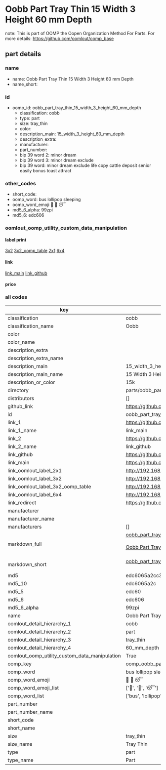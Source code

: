 # Oobb Part Tray Thin 15 Width 3 Height 60 mm Depth  

note: This is part of OOMP the Oopen Organization Method For Parts. For more details: https://github.com/oomlout/oomp_base

##  part details
  







### name
* name: Oobb Part Tray Thin 15 Width 3 Height 60 mm Depth
* name_short: 
### id
* oomp_id: oobb_part_tray_thin_15_width_3_height_60_mm_depth
  * classification: oobb
  * type: part
  * size: tray_thin
  * color: 
  * description_main: 15_width_3_height_60_mm_depth
  * description_extra: 
  * manufacturer: 
  * part_number: 
  * bip 39 word 2: minor dream
  * bip 39 word 3: minor dream exclude
  * bip 39 word: minor dream exclude life copy cattle deposit senior easily bonus toast attract

### other_codes
* short_code: 
* oomp_word: bus lollipop sleeping
* oomp_word_emoji :bus: :lollipop: :sleeping:
* md5_6_alpha: 99zpi
* md5_6: edc606






### oomlout_oomp_utility_custom_data_manipulation
#### label print
[3x2](http://192.168.1.245:1112/?label=oomp%2099zpi)
[3x2_oomp_table](http://192.168.1.108:1112/?label=oomp%2099zpi)
[2x1](http://192.168.1.242:1112/?label=oomp%2099zpi)
[6x4](http://192.168.1.55:1112/?label=oomp%2099zpi)    

#### link

[link_main](https://github.com/oomlout/oomlout_oomp_version_1_messy/tree/main/parts/oobb_part_tray_thin_15_width_3_height_60_mm_depth) [link_github](https://github.com/oomlout/oomlout_oomp_version_1_messy/tree/main/parts/oobb_part_tray_thin_15_width_3_height_60_mm_depth)                             

#### price







### all codes 
| key | value |  
| --- | --- |  
| classification | oobb |  
| classification_name | Oobb |  
| color |  |  
| color_name |  |  
| description_extra |  |  
| description_extra_name |  |  
| description_main | 15_width_3_height_60_mm_depth |  
| description_main_name | 15 Width 3 Height 60 mm Depth |  
| description_or_color | 15k |  
| directory | parts/oobb_part_tray_thin_15_width_3_height_60_mm_depth |  
| distributors | [] |  
| github_link | https://github.com/oomlout/oomlout_oomp_part_src/tree/main/parts/oobb_part_tray_thin_15_width_3_height_60_mm_depth |  
| id | oobb_part_tray_thin_15_width_3_height_60_mm_depth |  
| link_1 | https://github.com/oomlout/oomlout_oomp_version_1_messy/tree/main/parts/oobb_part_tray_thin_15_width_3_height_60_mm_depth |  
| link_1_name | link_main |  
| link_2 | https://github.com/oomlout/oomlout_oomp_version_1_messy/tree/main/parts/oobb_part_tray_thin_15_width_3_height_60_mm_depth |  
| link_2_name | link_github |  
| link_github | https://github.com/oomlout/oomlout_oomp_version_1_messy/tree/main/parts/oobb_part_tray_thin_15_width_3_height_60_mm_depth |  
| link_main | https://github.com/oomlout/oomlout_oomp_version_1_messy/tree/main/parts/oobb_part_tray_thin_15_width_3_height_60_mm_depth |  
| link_oomlout_label_2x1 | http://192.168.1.242:1112/?label=oomp%2099zpi |  
| link_oomlout_label_3x2 | http://192.168.1.245:1112/?label=oomp%2099zpi |  
| link_oomlout_label_3x2_oomp_table | http://192.168.1.108:1112/?label=oomp%2099zpi |  
| link_oomlout_label_6x4 | http://192.168.1.55:1112/?label=oomp%2099zpi |  
| link_redirect | https://github.com/oomlout/oomlout_oomp_version_1_messy/tree/main/parts/oobb_part_tray_thin_15_width_3_height_60_mm_depth |  
| manufacturer |  |  
| manufacturer_name |  |  
| manufacturers | [] |  
| markdown_full | [oobb_part_tray_thin_15_width_3_height_60_mm_depth](none)<br>[](none)<br>[Oobb Part Tray Thin 15 Width 3 Height 60 Mm Depth](none)<br><br> |  
| markdown_short | [oobb_part_tray_thin_15_width_3_height_60_mm_depth](none)<br><br> |  
| md5 | edc6065a2cc3a760911808149dd0a469 |  
| md5_10 | edc6065a2c |  
| md5_5 | edc60 |  
| md5_6 | edc606 |  
| md5_6_alpha | 99zpi |  
| name | Oobb Part Tray Thin 15 Width 3 Height 60 mm Depth |  
| oomlout_detail_hierarchy_1 | oobb |  
| oomlout_detail_hierarchy_2 | part |  
| oomlout_detail_hierarchy_3 | tray_thin |  
| oomlout_detail_hierarchy_4 | 60_mm_depth |  
| oomlout_oomp_utility_custom_data_manipulation | True |  
| oomp_key | oomp_oobb_part_tray_thin_15_width_3_height_60_mm_depth |  
| oomp_word | bus lollipop sleeping |  
| oomp_word_emoji | :bus: :lollipop: :sleeping: |  
| oomp_word_emoji_list | [':bus:', ':lollipop:', ':sleeping:'] |  
| oomp_word_list | ['bus', 'lollipop', 'sleeping'] |  
| part_number |  |  
| part_number_name |  |  
| short_code |  |  
| short_name |  |  
| size | tray_thin |  
| size_name | Tray Thin |  
| type | part |  
| type_name | Part |  
